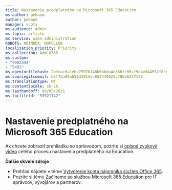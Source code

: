 ```yaml
---
title: Nastavenie predplatného na Microsoft 365 Education
ms.author: pebaum
author: pebaum
manager: scotv
ms.audience: Admin
ms.topic: article
ms.service: o365-administration
ROBOTS: NOINDEX, NOFOLLOW
localization_priority: Priority
ms.collection: Adm_O365
ms.custom:
- "9002444"
- "5493"
ms.openlocfilehash: 2bfeac0a1ebe7597b148b0bbda4e866fc05cf9e4e044552f8e6fa0f4227df736
ms.sourcegitcommit: b5f7da89a650d2915dc652449623c78be6247175
ms.translationtype: MT
ms.contentlocale: sk-SK
ms.lasthandoff: 08/05/2021
ms.locfileid: "53921742"
---
```

# <a name="set-up-a-microsoft-365-education-subscription"></a>Nastavenie predplatného na Microsoft 365 Education

Ak chcete zobraziť prehliadku so sprievodom, pozrite si [opisné zvukové video](https://aka.ms/M365EduSetup) celého procesu nastavenia predplatného na Education.

**Ďalšie skvelé zdroje**

- Prehľad nájdete v téme [Vytvorenie konta nájomníka služieb Office 365](https://docs.microsoft.com/microsoft-365/education/deploy/create-your-office-365-tenant).
- Pozrite si tému [Začíname so službou Microsoft 365 Education](https://docs.microsoft.com/education/) pre IT správcov, vývojárov a partnerov.